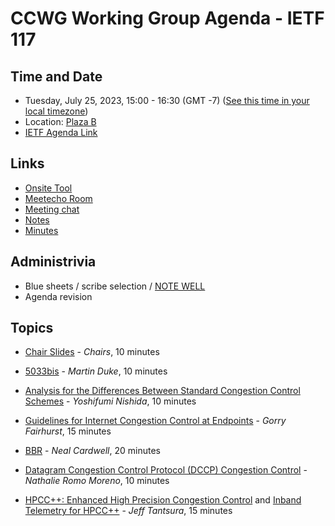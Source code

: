 # CCWG Working Group Agenda - IETF 117

## Time and Date

* Tuesday, July 25, 2023, 15:00 - 16:30 (GMT -7) ([See this time in your local timezone](https://www.timeanddate.com/worldclock/fixedtime.html?msg=CCWG+at+IETF+117&iso=20230725T15&p1=224&ah=1&am=30))
* Location: [Plaza B](https://datatracker.ietf.org/meeting/117/floor-plan?room=plaza-b)
* [IETF Agenda Link](https://datatracker.ietf.org/meeting/117/agenda/?show=ccwg)

## Links

* [Onsite Tool](https://meetings.conf.meetecho.com/onsite117/?group=ccwg&short=ccwg&item=1)
* [Meetecho Room](https://meetings.conf.meetecho.com/ietf117/?group=ccwg&short=ccwg&item=1)
* [Meeting chat](https://zulip.ietf.org/#narrow/stream/ccwg)
* [Notes](https://notes.ietf.org/notes-ietf-117-ccwg) 
* [Minutes](https://datatracker.ietf.org/doc/minutes-117-ccwg/)

## Administrivia

* Blue sheets / scribe selection / [NOTE WELL](https://www.ietf.org/about/note-well.html) 
* Agenda revision

## Topics

- [Chair Slides](https://datatracker.ietf.org/meeting/117/materials/slides-117-ccwg-chair-slides) - _Chairs_, 10 minutes

- [5033bis](https://datatracker.ietf.org/) - _Martin Duke_, 10 minutes

- [Analysis for the Differences Between Standard Congestion Control Schemes](https://datatracker.ietf.org/doc/draft-nishida-ccwg-standard-cc-analysis/) - _Yoshifumi Nishida_, 10 minutes

- [Guidelines for Internet Congestion Control at Endpoints](https://datatracker.ietf.org/doc/draft-fairhurst-ccwg-cc/) - _Gorry Fairhurst_, 15 minutes

- [BBR](https://datatracker.ietf.org./doc/draft-cardwell-iccrg-bbr-congestion-control/) - _Neal Cardwell_, 20 minutes

- [Datagram Congestion Control Protocol (DCCP) Congestion Control](https://datatracker.ietf.org/doc/draft-romo-iccrg-ccid5/) - _Nathalie Romo Moreno_, 10 minutes

- [HPCC++: Enhanced High Precision Congestion Control](https://datatracker.ietf.org/doc/draft-miao-ccwg-hpcc/) and [Inband Telemetry for HPCC++](https://datatracker.ietf.org/doc/draft-miao-ccwg-hpcc-info/) - _Jeff Tantsura_, 15 minutes
